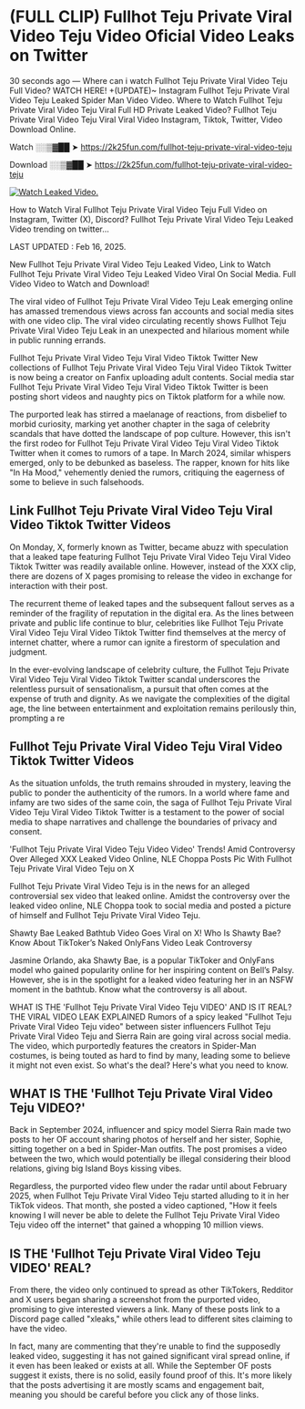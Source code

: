 # (FULL CLIP) Fullhot Teju Private Viral Video Teju Video Oficial Video Leaks on Twitter

30 seconds ago — Where can i watch Fullhot Teju Private Viral Video Teju Full Video? WATCH HERE! +(UPDATE)~ Instagram Fullhot Teju Private Viral Video Teju Leaked Spider Man Video Video. Where to Watch Fullhot Teju Private Viral Video Teju Viral Full HD Private Leaked Video? Fullhot Teju Private Viral Video Teju Viral Viral Video Instagram, Tiktok, Twitter, Video Download Online.

Watch ░░▒▓██ ➤ https://2k25fun.com/fullhot-teju-private-viral-video-teju

Download ░░▒▓██ ➤ https://2k25fun.com/fullhot-teju-private-viral-video-teju

[![Watch Leaked Video.](https://miro.medium.com/v2/resize:fit:828/format:webp/1*cilzJN44JGOrTw9NJCrNHA.gif "Watch Leaked Video")](https://2k25fun.com/fullhot-teju-private-viral-video-teju)

How to Watch Viral Fullhot Teju Private Viral Video Teju Full Video on Instagram, Twitter (X), Discord? Fullhot Teju Private Viral Video Teju Leaked Video trending on twitter...

LAST UPDATED : Feb 16, 2025.

New Fullhot Teju Private Viral Video Teju Leaked Video, Link to Watch Fullhot Teju Private Viral Video Teju Leaked Video Viral On Social Media. Full Video Video to Watch and Download!

The viral video of Fullhot Teju Private Viral Video Teju Leak emerging online has amassed tremendous views across fan accounts and social media sites with one video clip. The viral video circulating recently shows Fullhot Teju Private Viral Video Teju Leak in an unexpected and hilarious moment while in public running errands.

Fullhot Teju Private Viral Video Teju Viral Video Tiktok Twitter New collections of Fullhot Teju Private Viral Video Teju Viral Video Tiktok Twitter is now being a creator on Fanfix uploading adult contents. Social media star Fullhot Teju Private Viral Video Teju Viral Video Tiktok Twitter is been posting short videos and naughty pics on Tiktok platform for a while now.

The purported leak has stirred a maelanage of reactions, from disbelief to morbid curiosity, marking yet another chapter in the saga of celebrity scandals that have dotted the landscape of pop culture. However, this isn't the first rodeo for Fullhot Teju Private Viral Video Teju Viral Video Tiktok Twitter when it comes to rumors of a tape. In March 2024, similar whispers emerged, only to be debunked as baseless. The rapper, known for hits like "In Ha Mood," vehemently denied the rumors, critiquing the eagerness of some to believe in such falsehoods.

## Link Fullhot Teju Private Viral Video Teju Viral Video Tiktok Twitter Videos

On Monday, X, formerly known as Twitter, became abuzz with speculation that a leaked tape featuring Fullhot Teju Private Viral Video Teju Viral Video Tiktok Twitter was readily available online. However, instead of the XXX clip, there are dozens of X pages promising to release the video in exchange for interaction with their post.

The recurrent theme of leaked tapes and the subsequent fallout serves as a reminder of the fragility of reputation in the digital era. As the lines between private and public life continue to blur, celebrities like Fullhot Teju Private Viral Video Teju Viral Video Tiktok Twitter find themselves at the mercy of internet chatter, where a rumor can ignite a firestorm of speculation and judgment.

In the ever-evolving landscape of celebrity culture, the Fullhot Teju Private Viral Video Teju Viral Video Tiktok Twitter scandal underscores the relentless pursuit of sensationalism, a pursuit that often comes at the expense of truth and dignity. As we navigate the complexities of the digital age, the line between entertainment and exploitation remains perilously thin, prompting a re

##  Fullhot Teju Private Viral Video Teju Viral Video Tiktok Twitter Videos

As the situation unfolds, the truth remains shrouded in mystery, leaving the public to ponder the authenticity of the rumors. In a world where fame and infamy are two sides of the same coin, the saga of Fullhot Teju Private Viral Video Teju Viral Video Tiktok Twitter is a testament to the power of social media to shape narratives and challenge the boundaries of privacy and consent.

'Fullhot Teju Private Viral Video Teju Video Video' Trends! Amid Controversy Over Alleged XXX Leaked Video Online, NLE Choppa Posts Pic With Fullhot Teju Private Viral Video Teju on X

Fullhot Teju Private Viral Video Teju is in the news for an alleged controversial sex video that leaked online. Amidst the controversy over the leaked video online, NLE Choppa took to social media and posted a picture of himself and Fullhot Teju Private Viral Video Teju.

Shawty Bae Leaked Bathtub Video Goes Viral on X! Who Is Shawty Bae? Know About TikToker’s Naked OnlyFans Video Leak Controversy

Jasmine Orlando, aka Shawty Bae, is a popular TikToker and OnlyFans model who gained popularity online for her inspiring content on Bell’s Palsy. However, she is in the spotlight for a leaked video featuring her in an NSFW moment in the bathtub. Know what the controversy is all about.

WHAT IS THE 'Fullhot Teju Private Viral Video Teju VIDEO' AND IS IT REAL? THE VIRAL VIDEO LEAK EXPLAINED Rumors of a spicy leaked "Fullhot Teju Private Viral Video Teju video" between sister influencers Fullhot Teju Private Viral Video Teju and Sierra Rain are going viral across social media. The video, which purportedly features the creators in Spider-Man costumes, is being touted as hard to find by many, leading some to believe it might not even exist. So what's the deal? Here's what you need to know.

## WHAT IS THE 'Fullhot Teju Private Viral Video Teju VIDEO?'

Back in September 2024, influencer and spicy model Sierra Rain made two posts to her OF account sharing photos of herself and her sister, Sophie, sitting together on a bed in Spider-Man outfits. The post promises a video between the two, which would potentially be illegal considering their blood relations, giving big Island Boys kissing vibes.

Regardless, the purported video flew under the radar until about February 2025, when Fullhot Teju Private Viral Video Teju started alluding to it in her TikTok videos. That month, she posted a video captioned, "How it feels knowing I will never be able to delete the Fullhot Teju Private Viral Video Teju video off the internet" that gained a whopping 10 million views.

## IS THE 'Fullhot Teju Private Viral Video Teju VIDEO' REAL?

From there, the video only continued to spread as other TikTokers, Redditor and X users began sharing a screenshot from the purported video, promising to give interested viewers a link. Many of these posts link to a Discord page called "xleaks," while others lead to different sites claiming to have the video.

In fact, many are commenting that they're unable to find the supposedly leaked video, suggesting it has not gained significant viral spread online, if it even has been leaked or exists at all. While the September OF posts suggest it exists, there is no solid, easily found proof of this. It's more likely that the posts advertising it are mostly scams and engagement bait, meaning you should be careful before you click any of those links.